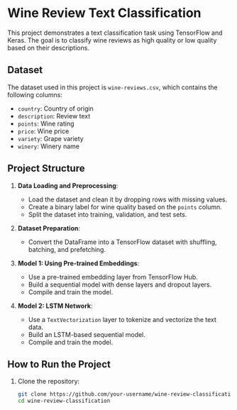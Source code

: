 # Wine Review Text Classification

This project demonstrates a text classification task using TensorFlow and Keras. The goal is to classify wine reviews as high quality or low quality based on their descriptions.

## Dataset

The dataset used in this project is `wine-reviews.csv`, which contains the following columns:
- `country`: Country of origin
- `description`: Review text
- `points`: Wine rating
- `price`: Wine price
- `variety`: Grape variety
- `winery`: Winery name

## Project Structure

1. **Data Loading and Preprocessing**:
   - Load the dataset and clean it by dropping rows with missing values.
   - Create a binary label for wine quality based on the `points` column.
   - Split the dataset into training, validation, and test sets.

2. **Dataset Preparation**:
   - Convert the DataFrame into a TensorFlow dataset with shuffling, batching, and prefetching.

3. **Model 1: Using Pre-trained Embeddings**:
   - Use a pre-trained embedding layer from TensorFlow Hub.
   - Build a sequential model with dense layers and dropout layers.
   - Compile and train the model.

4. **Model 2: LSTM Network**:
   - Use a `TextVectorization` layer to tokenize and vectorize the text data.
   - Build an LSTM-based sequential model.
   - Compile and train the model.

## How to Run the Project

1. Clone the repository:
   ```bash
   git clone https://github.com/your-username/wine-review-classification.git
   cd wine-review-classification
